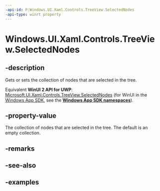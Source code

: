 ```yaml
---
-api-id: P:Windows.UI.Xaml.Controls.TreeView.SelectedNodes
-api-type: winrt property
---
```


<!-- Property syntax.
public IVector<TreeViewNode> SelectedNodes { get; }
-->

# Windows.UI.Xaml.Controls.TreeView.SelectedNodes

## -description

Gets or sets the collection of nodes that are selected in the tree.

Equivalent **WinUI 2 API for UWP**: [Microsoft.UI.Xaml.Controls.TreeView.SelectedNodes](/windows/winui/api/microsoft.ui.xaml.controls.treeview.selectednodes) (for WinUI in the [Windows App SDK](/windows/apps/windows-app-sdk/), see the **[Windows App SDK namespaces](/windows/windows-app-sdk/api/winrt/)**).

## -property-value

The collection of nodes that are selected in the tree. The default is an empty collection.

## -remarks

## -see-also

## -examples

